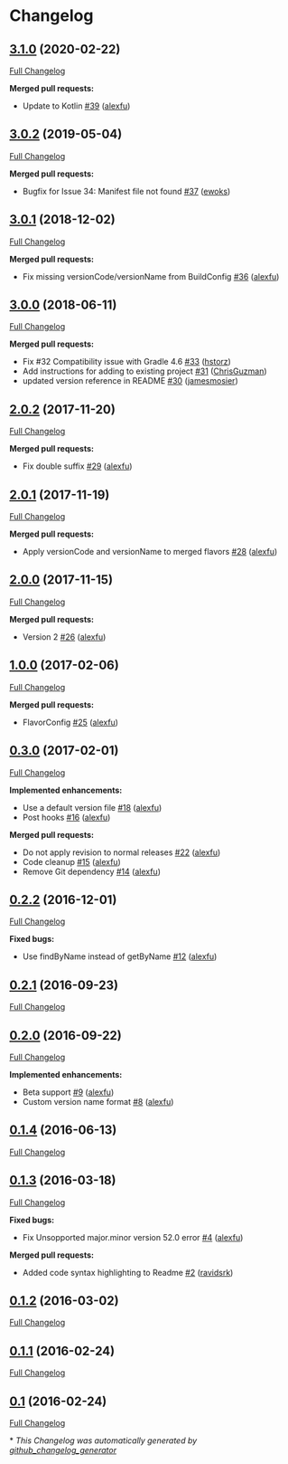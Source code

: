 # Changelog

## [3.1.0](https://github.com/alexfu/androidautoversion/tree/3.1.0) (2020-02-22)

[Full Changelog](https://github.com/alexfu/androidautoversion/compare/3.0.2...3.1.0)

**Merged pull requests:**

- Update to Kotlin [\#39](https://github.com/alexfu/androidautoversion/pull/39) ([alexfu](https://github.com/alexfu))

## [3.0.2](https://github.com/alexfu/androidautoversion/tree/3.0.2) (2019-05-04)

[Full Changelog](https://github.com/alexfu/androidautoversion/compare/3.0.1...3.0.2)

**Merged pull requests:**

- Bugfix for Issue 34: Manifest file not found [\#37](https://github.com/alexfu/androidautoversion/pull/37) ([ewoks](https://github.com/ewoks))

## [3.0.1](https://github.com/alexfu/androidautoversion/tree/3.0.1) (2018-12-02)

[Full Changelog](https://github.com/alexfu/androidautoversion/compare/3.0.0...3.0.1)

**Merged pull requests:**

- Fix missing versionCode/versionName from BuildConfig [\#36](https://github.com/alexfu/androidautoversion/pull/36) ([alexfu](https://github.com/alexfu))

## [3.0.0](https://github.com/alexfu/androidautoversion/tree/3.0.0) (2018-06-11)

[Full Changelog](https://github.com/alexfu/androidautoversion/compare/2.0.2...3.0.0)

**Merged pull requests:**

- Fix \#32 Compatibility issue with Gradle 4.6 [\#33](https://github.com/alexfu/androidautoversion/pull/33) ([hstorz](https://github.com/hstorz))
- Add instructions for adding to existing project [\#31](https://github.com/alexfu/androidautoversion/pull/31) ([ChrisGuzman](https://github.com/ChrisGuzman))
- updated version reference in README [\#30](https://github.com/alexfu/androidautoversion/pull/30) ([jamesmosier](https://github.com/jamesmosier))

## [2.0.2](https://github.com/alexfu/androidautoversion/tree/2.0.2) (2017-11-20)

[Full Changelog](https://github.com/alexfu/androidautoversion/compare/2.0.1...2.0.2)

**Merged pull requests:**

- Fix double suffix [\#29](https://github.com/alexfu/androidautoversion/pull/29) ([alexfu](https://github.com/alexfu))

## [2.0.1](https://github.com/alexfu/androidautoversion/tree/2.0.1) (2017-11-19)

[Full Changelog](https://github.com/alexfu/androidautoversion/compare/2.0.0...2.0.1)

**Merged pull requests:**

- Apply versionCode and versionName to merged flavors [\#28](https://github.com/alexfu/androidautoversion/pull/28) ([alexfu](https://github.com/alexfu))

## [2.0.0](https://github.com/alexfu/androidautoversion/tree/2.0.0) (2017-11-15)

[Full Changelog](https://github.com/alexfu/androidautoversion/compare/1.0.0...2.0.0)

**Merged pull requests:**

- Version 2 [\#26](https://github.com/alexfu/androidautoversion/pull/26) ([alexfu](https://github.com/alexfu))

## [1.0.0](https://github.com/alexfu/androidautoversion/tree/1.0.0) (2017-02-06)

[Full Changelog](https://github.com/alexfu/androidautoversion/compare/0.3.0...1.0.0)

**Merged pull requests:**

- FlavorConfig [\#25](https://github.com/alexfu/androidautoversion/pull/25) ([alexfu](https://github.com/alexfu))

## [0.3.0](https://github.com/alexfu/androidautoversion/tree/0.3.0) (2017-02-01)

[Full Changelog](https://github.com/alexfu/androidautoversion/compare/0.2.2...0.3.0)

**Implemented enhancements:**

- Use a default version file [\#18](https://github.com/alexfu/androidautoversion/pull/18) ([alexfu](https://github.com/alexfu))
- Post hooks [\#16](https://github.com/alexfu/androidautoversion/pull/16) ([alexfu](https://github.com/alexfu))

**Merged pull requests:**

- Do not apply revision to normal releases [\#22](https://github.com/alexfu/androidautoversion/pull/22) ([alexfu](https://github.com/alexfu))
- Code cleanup [\#15](https://github.com/alexfu/androidautoversion/pull/15) ([alexfu](https://github.com/alexfu))
- Remove Git dependency [\#14](https://github.com/alexfu/androidautoversion/pull/14) ([alexfu](https://github.com/alexfu))

## [0.2.2](https://github.com/alexfu/androidautoversion/tree/0.2.2) (2016-12-01)

[Full Changelog](https://github.com/alexfu/androidautoversion/compare/0.2.1...0.2.2)

**Fixed bugs:**

- Use findByName instead of getByName [\#12](https://github.com/alexfu/androidautoversion/pull/12) ([alexfu](https://github.com/alexfu))

## [0.2.1](https://github.com/alexfu/androidautoversion/tree/0.2.1) (2016-09-23)

[Full Changelog](https://github.com/alexfu/androidautoversion/compare/0.2.0...0.2.1)

## [0.2.0](https://github.com/alexfu/androidautoversion/tree/0.2.0) (2016-09-22)

[Full Changelog](https://github.com/alexfu/androidautoversion/compare/0.1.4...0.2.0)

**Implemented enhancements:**

- Beta support [\#9](https://github.com/alexfu/androidautoversion/pull/9) ([alexfu](https://github.com/alexfu))
- Custom version name format [\#8](https://github.com/alexfu/androidautoversion/pull/8) ([alexfu](https://github.com/alexfu))

## [0.1.4](https://github.com/alexfu/androidautoversion/tree/0.1.4) (2016-06-13)

[Full Changelog](https://github.com/alexfu/androidautoversion/compare/0.1.3...0.1.4)

## [0.1.3](https://github.com/alexfu/androidautoversion/tree/0.1.3) (2016-03-18)

[Full Changelog](https://github.com/alexfu/androidautoversion/compare/0.1.2...0.1.3)

**Fixed bugs:**

- Fix Unsopported major.minor version 52.0 error [\#4](https://github.com/alexfu/androidautoversion/pull/4) ([alexfu](https://github.com/alexfu))

**Merged pull requests:**

- Added code syntax highlighting to Readme [\#2](https://github.com/alexfu/androidautoversion/pull/2) ([ravidsrk](https://github.com/ravidsrk))

## [0.1.2](https://github.com/alexfu/androidautoversion/tree/0.1.2) (2016-03-02)

[Full Changelog](https://github.com/alexfu/androidautoversion/compare/0.1.1...0.1.2)

## [0.1.1](https://github.com/alexfu/androidautoversion/tree/0.1.1) (2016-02-24)

[Full Changelog](https://github.com/alexfu/androidautoversion/compare/0.1...0.1.1)

## [0.1](https://github.com/alexfu/androidautoversion/tree/0.1) (2016-02-24)

[Full Changelog](https://github.com/alexfu/androidautoversion/compare/7b6835ad8e8bc86f46a05ce39a91f7ae0214657a...0.1)



\* *This Changelog was automatically generated by [github_changelog_generator](https://github.com/github-changelog-generator/github-changelog-generator)*
